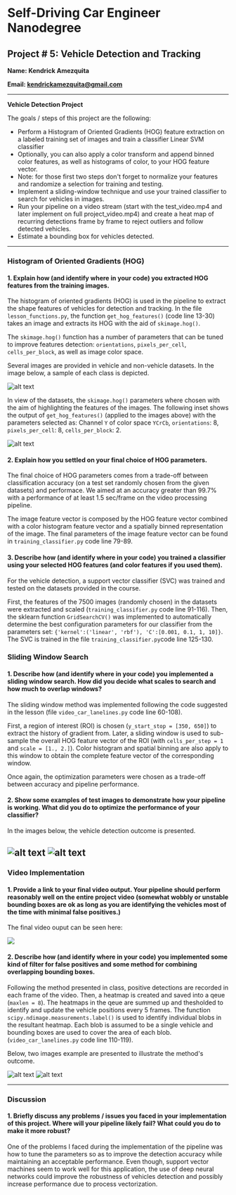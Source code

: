 # Self-Driving Car Engineer Nanodegree

## Project # 5: Vehicle Detection and Tracking

**Name: Kendrick Amezquita**

**Email: kendrickamezquita@gmail.com**

---

**Vehicle Detection Project**

The goals / steps of this project are the following:

* Perform a Histogram of Oriented Gradients (HOG) feature extraction on a labeled training set of images and train a classifier Linear SVM classifier
* Optionally, you can also apply a color transform and append binned color features, as well as histograms of color, to your HOG feature vector. 
* Note: for those first two steps don't forget to normalize your features and randomize a selection for training and testing.
* Implement a sliding-window technique and use your trained classifier to search for vehicles in images.
* Run your pipeline on a video stream (start with the test_video.mp4 and later implement on full project_video.mp4) and create a heat map of recurring detections frame by frame to reject outliers and follow detected vehicles.
* Estimate a bounding box for vehicles detected.

[//]: # (Image References)
[image1]: ./output_images/veh_non_veh.png
[image2]: ./output_images/HOG_example.png
[image3]: ./output_images/test1_bbox.png
[image4]:  ./output_images/test5_bbox.png
[image5]: ./output_images/test1_heatmap.png
[image6]: ./output_images/test5_heatmap.png

---
### Histogram of Oriented Gradients (HOG)

#### 1. Explain how (and identify where in your code) you extracted HOG features from the training images.

The histogram of oriented gradients (HOG) is used in the pipeline to extract the shape features of vehicles for detection and tracking. In the file `lesson_functions.py`, the function `get_hog_features()` (code line 13-30) takes an image and extracts its HOG with the aid of `skimage.hog()`. 

The `skimage.hog()` function has a number of parameters that can be tuned to improve features detection: `orientations`, `pixels_per_cell`, `cells_per_block`, as well as image color space.

Several images are provided in vehicle and non-vehicle datasets. In the image below, a sample of each class is depicted. 

![alt text][image1]

In view of the datasets, the `skimage.hog()` parameters where chosen with the aim of highlighting the features of the images. The following inset shows the output of `get_hog_features()` (applied to the images above) with the parameters selected as: Channel `Y` of color space `YCrCb`, `orientations`: 8, `pixels_per_cell`: 8, `cells_per_block`: 2.

![alt text][image2]

#### 2. Explain how you settled on your final choice of HOG parameters.

The final choice of HOG parameters comes from a trade-off between classification accuracy (on a test set randomly chosen from the given datasets) and performace. We aimed at an accuracy greater than 99.7% with a performance of at least 1.5 sec/frame on the video processing pipeline.

The image feature vector is composed by the HOG feature vector combined with a color histogram feature vector and a spatially binned representation of the image. The final parameters of the image feature vector can be found in  `training_classifier.py` code line 79-89.

#### 3. Describe how (and identify where in your code) you trained a classifier using your selected HOG features (and color features if you used them).

For the vehicle detection, a support vector classifier (SVC) was trained and tested on the datasets provided in the course. 

First, the features of the 7500 images  (randomly chosen) in the datasets were extracted and scaled (`training_classifier.py` code line 91-116). Then, the sklearn function `GridSearchCV()` was implemented to automatically determine the best configuration parameters for our classifier from the parameters set: `{'kernel':('linear', 'rbf'), 'C':[0.001, 0.1, 1, 10]}`. The SVC is trained in the file `training_classifier.py`code line 125-130.

### Sliding Window Search

#### 1. Describe how (and identify where in your code) you implemented a sliding window search.  How did you decide what scales to search and how much to overlap windows?

The sliding window method was implemented following the code suggested in the lesson (file `video_car_lanelines.py` code line 60-108). 

First, a region of interest (ROI) is chosen (`y_start_stop = [350, 650]`)  to extract the history of gradient from. Later, a sliding window is used to sub-sample the overall HOG feature vector of the ROI (with `cells_per_step = 1` and  `scale = [1., 2.]`). Color histogram and spatial binning are also apply to this window to obtain the complete feature vector of the corresponding window.

Once again, the optimization parameters were chosen as a trade-off between accuracy and pipeline performance.

#### 2. Show some examples of test images to demonstrate how your pipeline is working.  What did you do to optimize the performance of your classifier?

In the images below, the vehicle detection outcome is presented.

![alt text][image3]
![alt text][image4]
---

### Video Implementation

#### 1. Provide a link to your final video output.  Your pipeline should perform reasonably well on the entire project video (somewhat wobbly or unstable bounding boxes are ok as long as you are identifying the vehicles most of the time with minimal false positives.)

The final video ouput can be seen here:

[![](http://img.youtube.com/vi/vQfw3TrSdXg/0.jpg)](http://www.youtube.com/watch?v=vQfw3TrSdXg)


#### 2. Describe how (and identify where in your code) you implemented some kind of filter for false positives and some method for combining overlapping bounding boxes.

Following the method presented in class, positive detections are recorded in each frame of the video. Then, a heatmap is created and saved into a qeue (`maxlen = 8`). The heatmaps in the qeue are summed up and thesholded to identify and update the vehicle positions every 5 frames.  The function `scipy.ndimage.measurements.label()` is used to identify individual blobs in the resultant heatmap.  Each blob is assumed to be a single vehicle and bounding boxes are used to cover the area of each blob. (`video_car_lanelines.py` code line 110-119).

Below, two images example are presented to illustrate the method's outcome.

![alt text][image5]
![alt text][image6]

---

### Discussion

#### 1. Briefly discuss any problems / issues you faced in your implementation of this project.  Where will your pipeline likely fail?  What could you do to make it more robust?

One of the problems I faced during the implementation of the pipeline was how to tune the parameters so as to improve the detection accuracy while maintaining an acceptable performance. Even though, support vector machines seem to work well for this application, the use of deep neural networks could improve the robustness of vehicles detection and possibly increase performance due to process vectorization.

